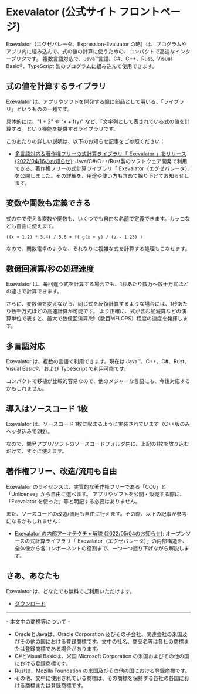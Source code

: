 # Exevalator (公式サイト フロントページ)

Exevalator（エグゼバレータ、Expression-Evaluator の略）は、プログラムやアプリ内に組み込んで、式の値の計算に使うための、コンパクトで高速なインタープリタです。 複数言語対応で、Java&trade;言語、C#、C++、Rust、Visual Basic&reg;、TypeScript 製のプログラムに組み込んで使用できます。


## 式の値を計算するライブラリ

Exevalator は、アプリやソフトを開発する際に部品として用いる、「ライブラリ」というものの一種です。

具体的には、"1 + 2" や "x + f(y)" など、「文字列として表されている式の値を計算する」という機能を提供するライブラリです。

このあたりの詳しい説明は、以下のお知らせ記事をご参照ください：

* [多言語対応＆著作権フリーの式計算ライブラリ「 Exevalator 」をリリース (2022/04/16のお知らせ)](https://www.rinearn.com/ja-jp/info/news/2022/0416-exevalator): Java/C#/C++/Rust製のソフトウェア開発で利用できる、著作権フリーの式計算ライブラリ「 Exevalator（エグゼバレータ）」を公開しました。その詳細を、用途や使い方も含めて掘り下げてお知らせします。


## 変数や関数も定義できる

式の中で使える変数や関数も、いくつでも自由な名前で定義できます。カッコなども自由に使えます。

    ((x + 1.2) * 3.4) / 5.6 + f( g(x + y) / (z - 1.23) )

なので、関数電卓のような、それなりに複雑な式を計算する処理もこなせます。

## 数億回演算/秒の処理速度

Exevalator は、毎回違う式を計算する場合でも、1秒あたり数万～数十万式ほどの速さで計算できます。

さらに、変数値を変えながら、同じ式を反復計算するような場合には、1秒あたり数千万式ほどの高速計算が可能です。 より正確に、式が含む加減算などの演算単位で表すと、最大で数億回演算/秒（数百MFLOPS）程度の速度を発揮します。

## 多言語対応
Exevalator は、複数の言語で利用できます。現在は Java&trade;、C++、C#、Rust、Visual Basic&reg;、および TypeScript で利用可能です。

コンパクトで移植が比較的容易なので、他のメジャーな言語にも、今後対応するかもしれません。

## 導入はソースコード 1枚
Exevalator は、ソースコード 1枚に収まるように実装されています（C++版のみヘッダ込みで2枚）。

なので、開発アプリ/ソフトのソースコードフォルダ内に、上記の1枚を放り込むだけで、すぐに使えます。

## 著作権フリー、改造/流用も自由

Exevalator のライセンスは、実質的な著作権フリーである「CC0」と「Unlicense」から自由に選べます。 アプリやソフトを公開・販売する際に、「Exevalator を使った」等と明記する必要はありません。

また、ソースコードの改造/流用も自由に行えます。その際、以下の記事が参考になるかもしれません：

* [Exevalator の内部アーキテクチャ解説 (2022/05/04のお知らせ)](https://www.rinearn.com/ja-jp/info/news/2022/0504-exevalator-architecture): オープンソースの式計算ライブラリ「 Exevalator（エグゼバレータ）」の内部構造を、全体像から各コンポーネントの役割まで、一つ一つ掘り下げながら解説します。

## さあ、あなたも

Exevalator は、どなたでも無料でご利用いただけます。

* [ダウンロード](https://github.com/RINEARN/exevalator/releases)


---

\- 本文中の商標等について -

* OracleとJavaは、Oracle Corporation 及びその子会社、関連会社の米国及びその他の国における登録商標です。文中の社名、商品名等は各社の商標または登録商標である場合があります。
* C#とVisual Basicは、米国 Microsoft Corporation の米国およびその他の国における登録商標です。
* Rustは、Mozilla Foundation の米国及びその他の国における登録商標です。
* その他、文中に使用されている商標は、その商標を保持する各社の各国における商標または登録商標です。

